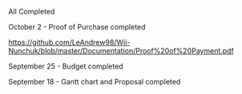 All Completed



October 2 -
Proof of Purchase completed

https://github.com/LeAndrew98/Wii-Nunchuk/blob/master/Documentation/Proof%20of%20Payment.pdf

September 25 - 
Budget completed


September 18 -
Gantt chart and Proposal completed
